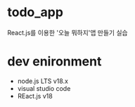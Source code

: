 # todo_app
React.js를 이용한 '오늘 뭐하지'앱 만들기 실습

# dev enironment
- node.js LTS v18.x
- visual studio code
- REact.js v18
